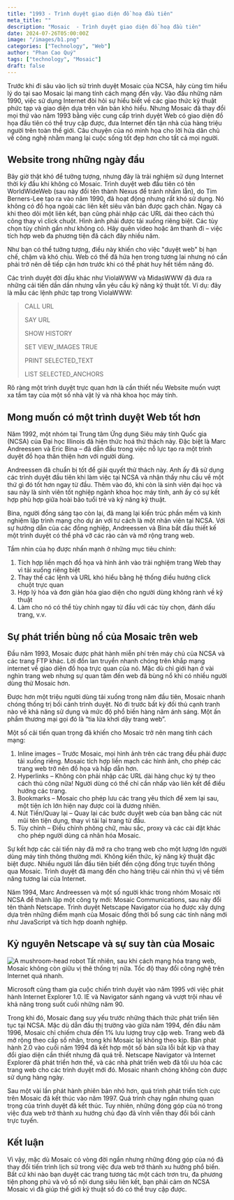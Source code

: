 ```yaml
---
title: "1993 - Trình duyệt giao diện đồ hoạ đầu tiên"
meta_title: ""
description: "Mosaic  - Trình duyệt giao diện đồ hoạ đầu tiên"
date: 2024-07-26T05:00:00Z
image: "/images/b1.png"
categories: ["Technology", "Web"]
author: "Phan Cao Quý"
tags: ["technology", "Mosaic"]
draft: false
---
```


Trước khi đi sâu vào lịch sử trình duyệt Mosaic của NCSA, hãy cùng tìm hiểu lý do tại sao Mosaic lại mang tính cách mạng đến vậy. Vào đầu những năm 1990, việc sử dụng Internet đòi hỏi sự hiểu biết về các giao thức kỹ thuật phức tạp và giao diện dựa trên văn bản khó hiểu. Nhưng Mosaic đã thay đổi mọi thứ vào năm 1993 bằng việc cung cấp trình duyệt Web có giao diện đồ họa đầu tiên có thể truy cập được, đưa Internet đến tận nhà của hàng triệu người trên toàn thế giới. Câu chuyện của nó minh họa cho lời hứa dân chủ về công nghệ nhằm mang lại cuộc sống tốt đẹp hơn cho tất cả mọi người.

## Website trong những ngày đầu

Bây giờ thật khó để tưởng tượng, nhưng đây là trải nghiệm sử dụng Internet thời kỳ đầu khi không có Mosaic.
Trình duyệt web đầu tiên có tên WorldWideWeb (sau này đổi tên thành Nexus để tránh nhầm lẫn), do Tim Berners-Lee tạo ra vào năm 1990, đã hoạt động nhưng rất khó sử dụng. Nó không có đồ họa ngoài các liên kết siêu văn bản được gạch chân. Ngay cả khi theo dõi một liên kết, bạn cũng phải nhập các URL dài theo cách thủ công thay vì click chuột. Hình ảnh phải được tải xuống riêng biệt. Các tùy chọn tùy chỉnh gần như không có. Hãy quên video hoặc âm thanh đi – việc tích hợp web đa phương tiện đã cách đây nhiều năm.

Như bạn có thể tưởng tượng, điều này khiến cho việc "duyệt web" bị hạn chế, chậm và khó chịu. Web có thể đã hứa hẹn trong tương lai nhưng nó cần phải trở nên dễ tiếp cận hơn trước khi có thể phát huy hết tiềm năng đó.

Các trình duyệt đời đầu khác như ViolaWWW và MidasWWW đã đưa ra những cải tiến dần dần nhưng vẫn yêu cầu kỹ năng kỹ thuật tốt. Ví dụ: đây là mẫu các lệnh phức tạp trong ViolaWWW:

> CALL URL
>
> SAY URL
>
> SHOW HISTORY
>
> SET VIEW_IMAGES TRUE
>
> PRINT SELECTED_TEXT
>
> LIST SELECTED_ANCHORS

Rõ ràng một trình duyệt trực quan hơn là cần thiết nếu Website muốn vượt xa tầm tay của một số nhà vật lý và nhà khoa học máy tính.

## Mong muốn có một trình duyệt Web tốt hơn

Năm 1992, một nhóm tại Trung tâm Ứng dụng Siêu máy tính Quốc gia (NCSA) của Đại học Illinois đã hiện thức hoá thử thách này. Đặc biệt là Marc Andreessen và Eric Bina – đã dẫn đầu trong việc nỗ lực tạo ra một trình duyệt đồ họa thân thiện hơn với người dùng.

Andreessen đã chuẩn bị tốt để giải quyết thử thách này. Anh ấy đã sử dụng các trình duyệt đầu tiên khi làm việc tại NCSA và nhận thấy nhu cầu về một thứ gì đó tốt hơn ngay từ đầu. Thêm vào đó, khi còn là sinh viên đại học và sau này là sinh viên tốt nghiệp ngành khoa học máy tính, anh ấy có sự kết hợp phù hợp giữa hoài bão tuổi trẻ và kỹ năng kỹ thuật.

Bina, người đồng sáng tạo còn lại, đã mang lại kiến trúc phần mềm và kinh nghiệm lập trình mạng cho dự án với tư cách là một nhân viên tại NCSA. Với sự hướng dẫn của các đồng nghiệp, Andreessen và Bina bắt đầu thiết kế một trình duyệt có thể phá vỡ các rào cản và mở rộng trang web.

Tầm nhìn của họ được nhấn mạnh ở những mục tiêu chính:

1. Tích hợp liền mạch đồ họa và hình ảnh vào trải nghiệm trang Web thay vì tải xuống riêng biệt
2. Thay thế các lệnh và URL khó hiểu bằng hệ thống điều hướng click chuột trực quan
3. Hợp lý hóa và đơn giản hóa giao diện cho người dùng không rành về kỹ thuật
4. Làm cho nó có thể tùy chỉnh ngay từ đầu với các tùy chọn, đánh dấu trang, v.v.

## Sự phát triển bùng nổ của Mosaic trên web

Đầu năm 1993, Mosaic được phát hành miễn phí trên máy chủ của NCSA và các trang FTP khác. Lời đồn lan truyền nhanh chóng trên khắp mạng internet về giao diện đồ họa trực quan của nó. Mặc dù chỉ giới hạn ở vài nghìn trang web nhưng sự quan tâm đến web đã bùng nổ khi có nhiều người dùng thử Mosaic hơn.

Được hơn một triệu người dùng tải xuống trong năm đầu tiên, Mosaic nhanh chóng thống trị bối cảnh trình duyệt. Nó đi trước bất kỳ đối thủ cạnh tranh nào về khả năng sử dụng và mức độ phổ biến hàng năm ánh sáng. Một ấn phẩm thương mại gọi đó là “tia lửa khơi dậy trang web”.

Một số cải tiến quan trọng đã khiến cho Mosaic trở nên mang tính cách mạng:

1. Inline images – Trước Mosaic, mọi hình ảnh trên các trang đều phải được tải xuống riêng. Mosaic tích hợp liền mạch các hình ảnh, cho phép các trang web trở nên đồ họa và hấp dẫn hơn.
2. Hyperlinks – Không còn phải nhập các URL dài hàng chục ký tự theo cách thủ công nữa! Người dùng có thể chỉ cần nhấp vào liên kết để điều hướng các trang.
3. Bookmarks – Mosaic cho phép lưu các trang yêu thích để xem lại sau, một tiện ích lớn hiện nay được coi là đương nhiên.
4. Nút Tiến/Quay lại – Quay lại các bước duyệt web của bạn bằng các nút mũi tên tiện dụng, thay vì tải lại trang từ đầu.
5. Tùy chỉnh – Điều chỉnh phông chữ, màu sắc, proxy và các cài đặt khác cho phép người dùng cá nhân hóa Mosaic.

Sự kết hợp các cải tiến này đã mở ra cho trang web cho một lượng lớn người dùng máy tính thông thường mới. Không kiến thức, kỹ năng kỹ thuật đặc biệt được. Nhiều người lần đầu tiên biết đến cộng đồng trực tuyến thông qua Mosaic. Trình duyệt đã mang đến cho hàng triệu cái nhìn thú vị về tiềm năng tương lai của Internet.

Năm 1994, Marc Andreessen và một số người khác trong nhóm Mosaic rời NCSA để thành lập một công ty mới: Mosaic Communications, sau này đổi tên thành Netscape. Trình duyệt Netscape Navigator của họ được xây dựng dựa trên những điểm mạnh của Mosaic đồng thời bổ sung các tính năng mới như JavaScript và tích hợp doanh nghiệp.

## Kỷ nguyên Netscape và sự suy tàn của Mosaic

![A mushroom-head robot](/images/b2.png "Website đầu tiên")
Tất nhiên, sau khi cách mạng hóa trang web, Mosaic không còn giữu vị thê thống trị nữa. Tốc độ thay đổi công nghệ trên Internet quá nhanh.

Microsoft cũng tham gia cuộc chiến trình duyệt vào năm 1995 với việc phát hành Internet Explorer 1.0. IE và Navigator sánh ngang và vượt trội nhau về khả năng trong suốt cuối những năm 90.

Trong khi đó, Mosaic đang suy yếu trước những thách thức phát triển liên tục tại NCSA. Mặc dù dẫn đầu thị trường vào giữa năm 1994, đến đầu năm 1996, Mosaic chỉ chiếm chưa đến 1% lưu lượng truy cập web. Trang web đã mở rộng theo cấp số nhân, trong khi Mosaic lại không theo kịp.
Bản phát hành 2.0 vào cuối năm 1994 đã kết hợp một số bản sửa lỗi bắt kịp và thay đổi giao diện cần thiết nhưng đã quá trễ. Netscape Navigator và Internet Explorer đã phát triển hơn thế, và các nhà phát triển web đã tối ưu hóa các trang web cho các trình duyệt mới đó. Mosaic nhanh chóng không còn được sử dụng hàng ngày.

Sau một vài lần phát hành phiên bản nhỏ hơn, quá trình phát triển tích cực trên Mosaic đã kết thúc vào năm 1997. Quá trình chạy ngắn nhưng quan trọng của trình duyệt đã kết thúc. Tuy nhiên, những đóng góp của nó trong việc đưa web trở thành xu hướng chủ đạo đã vĩnh viễn thay đổi bối cảnh trực tuyến.

## Kết luận

Vì vậy, mặc dù Mosaic có vòng đời ngắn nhưng những đóng góp của nó đã thay đổi tiến trình lịch sử trong việc đưa web trở thành xu hướng phổ biến. Bất cứ khi nào bạn duyệt các trang tương tác một cách trơn tru, đa phương tiện phong phú và vô số nội dung siêu liên kết, bạn phải cảm ơn NCSA Mosaic vì đã giúp thế giới kỹ thuật số đó có thể truy cập được.
